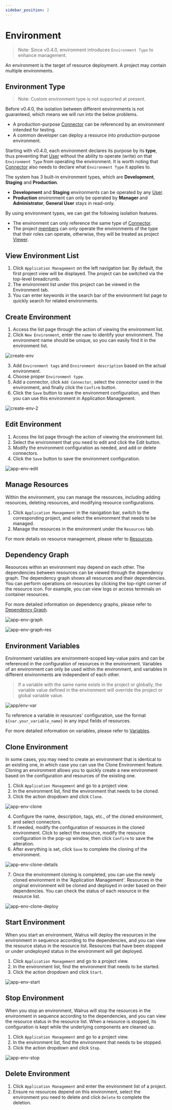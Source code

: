 ```yaml
---
sidebar_position: 2
---
```


# Environment

> Note:
> Since v0.4.0, environment introduces `Environment Type` to enhance management.

An environment is the target of resource deployment. A project may contain multiple environments.

## Environment Type

> Note:
> Custom environment type is not supported at present.

Before v0.4.0, the isolation between different environments is not guaranteed, which means we will run into the below problems.

- A production-purpose [Connector](/operation/connector) can be referenced by an environment intended for testing.
- A common developer can deploy a resource into production-purpose environment.

Starting with v0.4.0, each environment declares its purpose by its **type**, thus preventing that [User](/users/user) without the ability to operate (write) on that `Environment Type` from operating the environment. It is worth noting that [Connector](/operation/connector) also needs to declare what `Environment Type` it applies to.

The system has 3 built-in environment types, which are **Development**, **Staging** and **Production**.

- **Development** and **Staging** environments can be operated by any [User](/users/user).
- **Production** environment can only be operated by **Manager** and **Administrator**, **General User** stays in read-only.

By using environment types, we can get the following isolation features.

- The environment can only reference the same type of [Connector](/operation/connector).
- The project [members](/application/project#member-management) can only operate the environments of the type that their roles can operate, otherwise, they will be treated as project [Viewer](/application/project#add-members).

## View Environment List

1. Click `Application Management` on the left navigation bar. By default, the first project view will be displayed. The project can be switched via the top-level breadcrumb.
2. The environment list under this project can be viewed in the Environment tab.
3. You can enter keywords in the search bar of the environment list page to quickly search for related environments.

## Create Environment

1. Access the list page through the action of viewing the environment list.
2. Click `New Environment`, enter the `name` to identify your environment. The environment name should be unique, so you can easily find it in the environment list.

![create-env](/img/v0.5.0/application/environment/env-create.png)

3. Add `Environment tags` and `Environment description` based on the actual environment.
4. Choose proper `Environment type`.
5. Add a connector, click `Add Connector`, select the connector used in the environment, and finally click the `Confirm` button.
6. Click the `Save` button to save the environment configuration, and then you can use this environment in Application Management.

![create-env-2](/img/v0.5.0/application/environment/env-create-2.png)

## Edit Environment

1. Access the list page through the action of viewing the environment list.
2. Select the environment that you need to edit and click the Edit button.
3. Modify the environment configuration as needed, and add or delete connectors.
4. Click the `Save` button to save the environment configuration.

![app-env-edit](/img/v0.5.0/application/environment/app-env-edit-en.png)

## Manage Resources

Within the environment, you can manage the resources, including adding resources, deleting resources, and modifying resource configurations.
1. Click `Application Management` in the navigation bar, switch to the corresponding project, and select the environment that needs to be managed.
2. Manage the resources in the environment under the `Resources` tab.

For more details on resource management, please refer to [Resources](/application/resource).

## Dependency Graph

Resources within an environment may depend on each other. The dependencies between resources can be viewed through the dependency graph. The dependency graph shows all resources and their dependencies. You can perform operations on resources by clicking the top-right corner of the resource icon. For example, you can view logs or access terminals on container resources.

For more detailed information on dependency graphs, please refer to [Dependency Graph](/application/graph).

![app-env-graph](/img/v0.5.0/application/graph/app-graph-env-en.png)

![app-env-graph-res](/img/v0.4.0/application/environment/app-env-graph-res-en.png)

## Environment Variables

Environment variables are environment-scoped key-value pairs and can be referenced in the configuration of  resources in the environment. Variables of an environment can only be used within the environment, and variables in different environments are independent of each other.
> If a variable with the same name exists in the project or globally, the variable value defined in the environment will override the project or global variable value.

![app/env-var](/img/v0.5.0/application/environment/app-env-var-en.png)

To reference a variable in resources' configuration, use the format `${var.your_variable_name}` in any input fields of resources.

For more detailed information on variables, please refer to [Variables](/operation/variable).

## Clone Environment

In some cases, you may need to create an environment that is identical to an existing one, in which case you can use the Clone Environment feature. Cloning an environment allows you to quickly create a new environment based on the configuration and resources of the existing one.
1. Click `Application Management` and go to a project view.
2. In the environment list, find the environment that needs to be cloned.
3. Click the action dropdown and click `Clone`.

![app-env-clone](/img/v0.5.0/application/environment/app-env-clone-en.png)

4. Configure the name, description, tags, etc., of the cloned environment, and select connectors.
5. If needed, modify the configuration of resources in the cloned environment. Click to select the resource, modify the resource configuration in the pop-up window, then click `Confirm` to save the alteration.
6. After everything is set, click `Save` to complete the cloning of the environment.

![app-env-clone-details](/img/v0.5.0/application/environment/app-env-clone-details-en.png)

7. Once the environment cloning is completed, you can use the newly cloned environment in the 'Application Management'. Resources in the original environment will be cloned and deployed in order based on their dependencies. You can check the status of each resource in the resource list.

![app-env-clone-deploy](/img/v0.5.0/application/environment/app-env-clone-deploy-en.png)

## Start Environment

When you start an environment, Walrus will deploy the resources in the environment in sequence according to the dependencies, and you can view the resource status in the resource list. Resources that have been stopped or under undeployed status in the environment will get deployed.

1. Click `Application Management` and go to a project view. 
2. In the environment list, find the environment that needs to be started.
3. Click the action dropdown and click `Start`.

![app-env-start](/img/v0.5.0/application/environment/env-start.png)

## Stop Environment

When you stop an environment, Walrus will stop the resources in the environment in sequence according to the dependencies, and you can view the resource status in the resource list. When a resource is stopped, its configuration is kept while the underlying components are cleaned up.

1. Click `Application Management` and go to a project view.
2. In the environment list, find the environment that needs to be stopped.
3. Click the action dropdown and click `Stop`.

![app-env-stop](/img/v0.5.0/application/environment/env-stop.png)


## Delete Environment

1. Click `Application Management` and enter the environment list of a project.
2. Ensure no resources depend on this environment, select the environment you need to delete and click `Delete` to complete the deletion.
